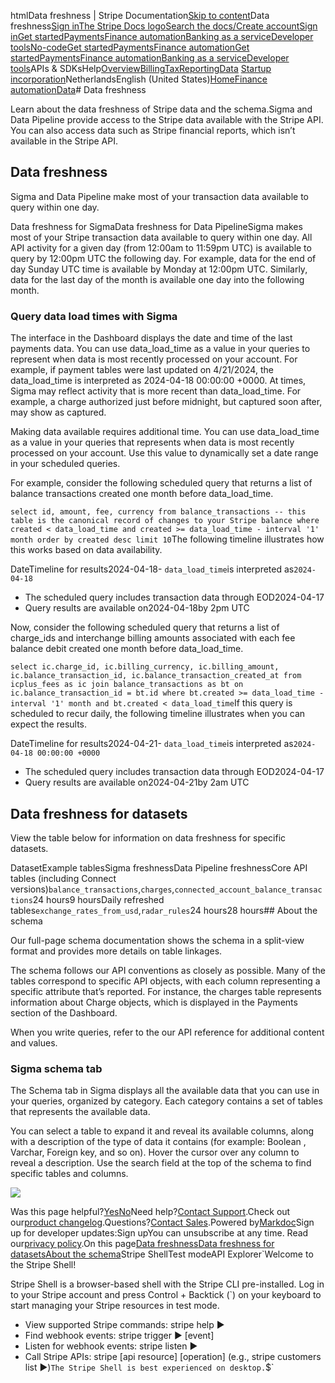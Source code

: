 htmlData freshness | Stripe Documentation[Skip to content](#main-content)Data freshness[Sign in](https://dashboard.stripe.com/login?redirect=https%3A%2F%2Fdocs.stripe.com%2Fstripe-data%2Favailable-data)[The Stripe Docs logo](/)[Search the docs/](#)[Create account](https://dashboard.stripe.com/register)[Sign in](https://dashboard.stripe.com/login?redirect=https%3A%2F%2Fdocs.stripe.com%2Fstripe-data%2Favailable-data)[Get started](/get-started)[Payments](/payments)[Finance automation](/finance-automation)[Banking as a service](/financial-services)[Developer tools](/development)[No-code](/no-code)[Get started](/get-started)[Payments](/payments)[Finance automation](/finance-automation)[](#)[Get started](/get-started)[Payments](/payments)[Finance automation](/finance-automation)[Banking as a service](/financial-services)[Developer tools](/development)[](#)APIs & SDKsHelp[Overview](/docs/finance-automation)[Billing](#)[Tax](#)[Reporting](#)[Data](#)
[Startup incorporation](#)NetherlandsEnglish (United States)[](#)[](#)[Home](/docs)[Finance automation](/docs/finance-automation)[Data](/docs/stripe-data)# Data freshness

Learn about the data freshness of Stripe data and the schema.Sigma and Data Pipeline provide access to the Stripe data available with the Stripe API. You can also access data such as Stripe financial reports, which isn’t available in the Stripe API.

## Data freshness

Sigma and Data Pipeline make most of your transaction data available to query within one day.

Data freshness for SigmaData freshness for Data PipelineSigma makes most of your Stripe transaction data available to query within one day. All API activity for a given day (from 12:00am to 11:59pm UTC) is available to query by 12:00pm UTC the following day. For example, data for the end of day Sunday UTC time is available by Monday at 12:00pm UTC. Similarly, data for the last day of the month is available one day into the following month.

### Query data load times with Sigma

The interface in the Dashboard displays the date and time of the last payments data. You can use data_load_time as a value in your queries to represent when data is most recently processed on your account. For example, if payment tables were last updated on 4/21/2024, the data_load_time is interpreted as 2024-04-18 00:00:00 +0000. At times, Sigma may reflect activity that is more recent than data_load_time. For example, a charge authorized just before midnight, but captured soon after, may show as captured.

Making data available requires additional time. You can use data_load_time as a value in your queries that represents when data is most recently processed on your account. Use this value to dynamically set a date range in your scheduled queries.

For example, consider the following scheduled query that returns a list of balance transactions created one month before data_load_time.

`select
  id,
  amount,
  fee,
  currency
from balance_transactions -- this table is the canonical record of changes to your Stripe balance
where
  created < data_load_time and
  created >= data_load_time - interval '1' month
order by created desc
limit 10`The following timeline illustrates how this works based on data availability.

DateTimeline for results2024-04-18- `data_load_time`is interpreted as`2024-04-18`
- The scheduled query includes transaction data through EOD2024-04-17
- Query results are available on2024-04-18by 2pm UTC

Now, consider the following scheduled query that returns a list of charge_ids and interchange billing amounts associated with each fee balance debit created one month before data_load_time.

`select
  ic.charge_id,
  ic.billing_currency,
  ic.billing_amount,
  ic.balance_transaction_id,
  ic.balance_transaction_created_at
from icplus_fees as ic
join balance_transactions as bt
  on ic.balance_transaction_id = bt.id
where bt.created >= data_load_time - interval '1' month
  and bt.created < data_load_time`If this query is scheduled to recur daily, the following timeline illustrates when you can expect the results.

DateTimeline for results2024-04-21- `data_load_time`is interpreted as`2024-04-18 00:00:00 +0000`
- The scheduled query includes transaction data through EOD2024-04-17
- Query results are available on2024-04-21by 2am UTC

## Data freshness for datasets

View the table below for information on data freshness for specific datasets.

DatasetExample tablesSigma freshnessData Pipeline freshnessCore API tables (including Connect versions)`balance_transactions`,`charges`,`connected_account_balance_transactions`24 hours9 hoursDaily refreshed tables`exchange_rates_from_usd`,`radar_rules`24 hours28 hours## About the schema

Our full-page schema documentation shows the schema in a split-view format and provides more details on table linkages.

The schema follows our API conventions as closely as possible. Many of the tables correspond to specific API objects, with each column representing a specific attribute that’s reported. For instance, the charges table represents information about Charge objects, which is displayed in the Payments section of the Dashboard.

When you write queries, refer to the our API reference for additional content and values.

### Sigma schema tab

The Schema tab in Sigma displays all the available data that you can use in your queries, organized by category. Each category contains a set of tables that represents the available data.

You can select a table to expand it and reveal its available columns, along with a description of the type of data it contains (for example: Boolean , Varchar, Foreign key, and so on). Hover the cursor over any column to reveal a description. Use the search field at the top of the schema to find specific tables and columns.

![](https://b.stripecdn.com/docs-statics-srv/assets/schema.cbdde995d4375a496852405c9a897123.png)

Was this page helpful?[Yes](#)[No](#)Need help?[Contact Support](https://support.stripe.com/).Check out our[product changelog](https://stripe.com/blog/changelog).Questions?[Contact Sales](https://stripe.com/contact/sales).Powered by[Markdoc](https://markdoc.dev)Sign up for developer updates:Sign upYou can unsubscribe at any time. Read our[privacy policy](https://stripe.com/privacy).On this page[Data freshness](#data-freshness)[Data freshness for datasets](#data-freshness-for-datasets)[About the schema](#about-the-schema)Stripe ShellTest modeAPI Explorer[](https://stripe.com/docs/stripe-cli#install)`Welcome to the Stripe Shell!

Stripe Shell is a browser-based shell with the Stripe CLI pre-installed. Log in to your
Stripe account and press Control + Backtick (`) on your keyboard to start managing your Stripe
resources in test mode.

- View supported Stripe commands: stripe help ▶️
- Find webhook events: stripe trigger ▶️ [event]
- Listen for webhook events: stripe listen ▶
- Call Stripe APIs: stripe [api resource] [operation] (e.g., stripe customers list ▶️)`The Stripe Shell is best experienced on desktop.`$`